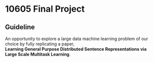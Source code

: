 # 10605 Final Project

## Guideline
An opportunity to explore a large data machine learning problem of our choice by fully replicating a paper, <br> **Learning General Purpose Distributed Sentence Representations via Large Scale Multitask Learning**.
